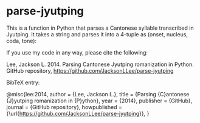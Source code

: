 parse-jyutping
==============

This is a function in Python that parses a Cantonese syllable transcribed in Jyutping. It takes a string and parses it into a 4-tuple as (onset, nucleus, coda, tone):

If you use my code in any way, please cite the following:

Lee, Jackson L. 2014. Parsing Cantonese Jyutping romanization in Python. GitHub repository, https://github.com/JacksonLLee/parse-jyutping

BibTeX entry:

@misc{lee:2014,
  author = {Lee, Jackson L.},
  title = {Parsing {C}antonese {J}yutping romanization in {P}ython},
  year = {2014},
  publisher = {GitHub},
  journal = {GitHub repository},
  howpublished = {\url{https://github.com/JacksonLLee/parse-jyutping}},
}
